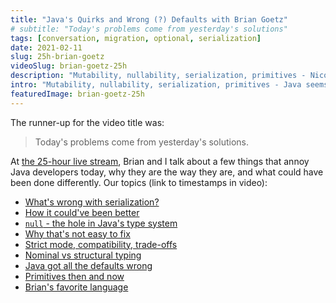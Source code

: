 ```yaml
---
title: "Java's Quirks and Wrong (?) Defaults with Brian Goetz"
# subtitle: "Today's problems come from yesterday's solutions"
tags: [conversation, migration, optional, serialization]
date: 2021-02-11
slug: 25h-brian-goetz
videoSlug: brian-goetz-25h
description: "Mutability, nullability, serialization, primitives - Nicolai Parlog discusses with Java language architect Brian Goetz why Java is the way it is."
intro: "Mutability, nullability, serialization, primitives - Java seems to have gotten most things wrong. But could it have been successful otherwise? Brian Goetz and I discuss why Java is the way it is."
featuredImage: brian-goetz-25h
---
```


The runner-up for the video title was:

> Today's problems come from yesterday's solutions.

At [the 25-hour live stream](25h-java), Brian and I talk about a few things that annoy Java developers today, why they are the way they are, and what could have been done differently. Our topics (link to timestamps in video):

* [What's wrong with serialization?](https://www.youtube.com/watch?v=ZyTH8uCziI4&t=03m28s)
* [How it could've been better](https://www.youtube.com/watch?v=ZyTH8uCziI4&t=12m06s)
* [`null` - the hole in Java's type system](https://www.youtube.com/watch?v=ZyTH8uCziI4&t=19m20s)
* [Why that's not easy to fix](https://www.youtube.com/watch?v=ZyTH8uCziI4&t=23m20s)
* [Strict mode, compatibility, trade-offs](https://www.youtube.com/watch?v=ZyTH8uCziI4&t=28m01s)
* [Nominal vs structural typing](https://www.youtube.com/watch?v=ZyTH8uCziI4&t=34m03s)
* [Java got all the defaults wrong](https://www.youtube.com/watch?v=ZyTH8uCziI4&t=36m23s)
* [Primitives then and now](https://www.youtube.com/watch?v=ZyTH8uCziI4&t=43m10s)
* [Brian's favorite language](https://www.youtube.com/watch?v=ZyTH8uCziI4&t=48m16s)

<!-- Screenshot without li margins and font-size 16px -->

<!--
If you enjoy this conversation, remember to do all  \
the YouTube things. :)

I originally streamed this on Twitch where I usually do  \
Java and web dev things, but also occasionally chat  \
with people from the community ~> twitch.tv/nipafx

And then there's always Twitter ~> @nipafx
-->

<!--
Conversation topics:

* What's wrong with serialization?
* How it could've been better
* null - the hole in Java's type system
* Why that's not easy to fix
* Strict mode, compatibility, trade-offs
* Nominal vs structural typing
* Java got all the defaults wrong
* Primitives then and now
* Brian's favorite language

Timestamps in the description and on the timeline.
-->
